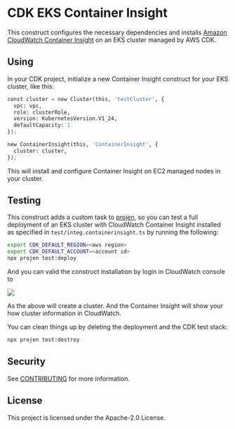 # CDK EKS Container Insight

This construct configures the necessary dependencies and installs [Amazon CloudWatch Container Insight](https://docs.aws.amazon.com/AmazonCloudWatch/latest/monitoring/ContainerInsights.html)
on an EKS cluster managed by AWS CDK.

## Using

In your CDK project, initialize a new Container Insight construct for your EKS cluster, like this:

```python
const cluster = new Cluster(this, 'testCluster', {
  vpc: vpc,
  role: clusterRole,
  version: KubernetesVersion.V1_24,
  defaultCapacity: 1
});

new ContainerInsight(this, 'ContainerInsight', {
  cluster: cluster,
});
```

This will install and configure Container Insight on EC2 managed nodes in your cluster.

## Testing

This construct adds a custom task to [projen](https://projen.io/), so you can test a full deployment
of an EKS cluster with CloudWatch Container Insight installed as specified in `test/integ.containerinsight.ts` by running the
following:

```sh
export CDK_DEFAULT_REGION=<aws region>
export CDK_DEFAULT_ACCOUNT=<account id>
npx projen test:deploy
```

And you can valid the construct installation by login in CloudWatch console to

![](images/pic.png)

As the above will create a cluster. And the Container Insight will show your how cluster information in CloudWatch.

You can clean things up by deleting the deployment and the CDK test stack:

```sh
npx projen test:destroy
```

## Security

See [CONTRIBUTING](CONTRIBUTING.md#security-issue-notifications) for more information.

## License

This project is licensed under the Apache-2.0 License.
